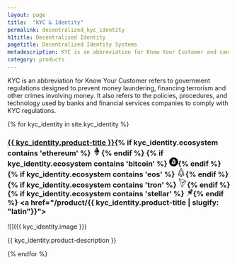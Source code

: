```yaml
---
layout: page
title:  "KYC & Identity"
permalink: decentralized_kyc_identity
h1title: Decentralized Identity
pagetitle: Decentralized Identity Systems
metadescription: KYC is an abbreviation for Know Your Customer and can refer to government regulations designed to prevent money laundering, financing terrorism and other crimes involving money.
category: products
---
```


KYC is an abbreviation for Know Your Customer refers to government regulations designed to prevent money laundering, financing terrorism and other crimes involving money. It also refers to the policies, procedures, and technology used by banks and financial services companies to comply with KYC regulations.

{% for kyc_identity in site.kyc_identity %}
### <a href="{{ kyc_identity.product-url }}">{{ kyc_identity.product-title }}</a>{% if kyc_identity.ecosystem contains 'ethereum' %} ![](images/ether.png "Built on Ethereum or related to Ethereum ecosystem"){% endif %} {% if kyc_identity.ecosystem contains 'bitcoin' %} ![](/images/btc.png "Using Bitcoin ecosystem"){% endif %} {% if kyc_identity.ecosystem contains 'eos' %} ![](/images/eos.png "Built on EOS or related to EOS ecosystem"){% endif %}{% if kyc_identity.ecosystem contains 'tron' %} ![](/images/tron.png "Built on Tron or related to Tron ecosystem"){% endif %}{% if kyc_identity.ecosystem contains 'stellar' %} ![](/images/stellar.png "Built on Stellar or related to Stellar ecosystem"){% endif %} <a href="/product/{{ kyc_identity.product-title | slugify: "latin"}}"><i title="Would you recommend this product?" class="far fa-comments"></i></a>

![]({{ kyc_identity.image }})

{{ kyc_identity.product-description }}

{% endfor %}
